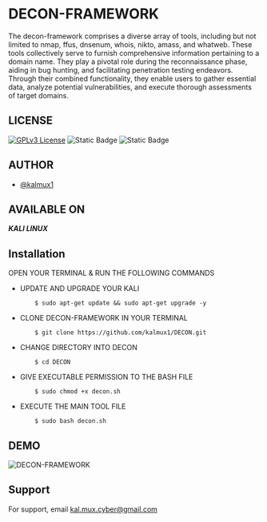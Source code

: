# DECON-FRAMEWORK

The decon-framework comprises a diverse array of tools, including but not limited to nmap, ffus, dnsenum, whois, nikto, amass, and whatweb. These tools collectively serve to furnish comprehensive information pertaining to a domain name. They play a pivotal role during the reconnaissance phase, aiding in bug hunting, and facilitating penetration testing endeavors. Through their combined functionality, they enable users to gather essential data, analyze potential vulnerabilities, and execute thorough assessments of target domains.

## LICENSE

[![GPLv3 License](https://img.shields.io/badge/License-GPL%20v3-yellow.svg)](https://opensource.org/licenses/) ![Static Badge](https://img.shields.io/badge/STARS-1-green) ![Static Badge](https://img.shields.io/badge/VERSION-1.0-red)

## AUTHOR

- [@kalmux1](https://github.com/kalmux1)

## AVAILABLE ON

**_KALI LINUX_**

## Installation

OPEN YOUR TERMINAL & RUN THE FOLLOWING COMMANDS

- UPDATE AND UPGRADE YOUR KALI
  ```
      $ sudo apt-get update && sudo apt-get upgrade -y
  ```
- CLONE DECON-FRAMEWORK IN YOUR TERMINAL

  ```
      $ git clone https://github.com/kalmux1/DECON.git
  ```

- CHANGE DIRECTORY INTO DECON

  ```
      $ cd DECON
  ```

- GIVE EXECUTABLE PERMISSION TO THE BASH FILE
  ```
      $ sudo chmod +x decon.sh
  ```
- EXECUTE THE MAIN TOOL FILE

  ```
      $ sudo bash decon.sh
  ```

## DEMO

![DECON-FRAMEWORK](https://github.com/kalmux1/DECON/assets/152981225/3a14bc48-a622-46bb-ae1e-455c5fcf82e6)

## Support

For support, email kal.mux.cyber@gmail.com
